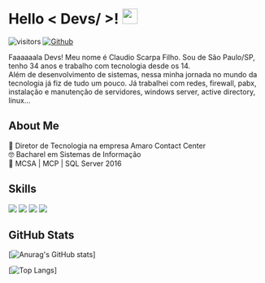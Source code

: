 <h1> Hello < Devs/ >! <img src = "https://raw.githubusercontent.com/MartinHeinz/MartinHeinz/master/wave.gif" width = 30px> </h1>
<p align='center'>
</p>

![visitors](https://vbr.wocr.tk/badge?page_id=claudioscarpafilho.claudioscarpafilho&color=00cf00)
[![Github](https://img.shields.io/github/followers/claudioscarpafilho?label=Follow&style=social)](https://github.com/claudioscarpafilho)

<div size='25px'>Faaaaaala Devs! Meu nome é Claudio Scarpa Filho. Sou de São Paulo/SP, tenho 34 anos e trabalho com tecnologia desde os 14.</div>
<div size='25px'>Além de desenvolvimento de sistemas, nessa minha jornada no mundo da tecnologia já fiz de tudo um pouco. Já trabalhei com redes, firewall, pabx, instalação e manutenção de servidores, windows server, active directory, linux... </div>

<h2> About Me </h2>
<div>💼 Diretor de Tecnologia na empresa Amaro Contact Center </div>
<div>🤓 Bacharel em Sistemas de Informação </div>
<div>📘 MCSA | MCP | SQL Server 2016 </div>
 
<h2> Skills </h2>
<img src="https://skillicons.dev/icons?i=nodejs,js,ts,react,jquery" />
<img src="https://skillicons.dev/icons?i=py,flask" />
<img src="https://skillicons.dev/icons?i=mysql,redis,mongodb" />
<img src="https://skillicons.dev/icons?i=git,github,linux,nginx,wordpress" />
 
<h2> GitHub Stats </h2>
 
[![Anurag's GitHub stats](https://github-readme-stats.vercel.app/api?username=claudioscarpafilho&count_private=true&include_all_commits=true&theme=aura)]
 
[![Top Langs](https://github-readme-stats.vercel.app/api/top-langs/?username=claudioscarpafilho&count_private=true&include_all_commits=true&theme=aura)]
